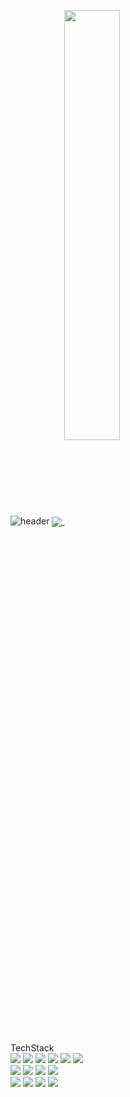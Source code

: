 ![header](https://capsule-render.vercel.app/api?type=waving&color=gradient&height=120&animation=fadeIn&section=footer&fontAlign=70)
<a href="s">
  <img align="center" src="https://github-readme-stats.vercel.app/api/top-langs/?username=miiiingi&layout=compact&theme=tokyonight" />
</a>
<a href="s">
  <img align="center" src="https://github-readme-stats.vercel.app/api?username=miiiingi&theme=tokyonight&show_icons=true" width="42%" />
</a>

TechStack  
<img src="https://img.shields.io/badge/Python-3776AB?style=for-the-badge&logo=Python&logoColor=white"/>
<img src="https://img.shields.io/badge/Pandas-150458?style=for-the-badge&logo=Pandas&logoColor=white"/>
<img src="https://img.shields.io/badge/ScikitLearn-F7931E?style=for-the-badge&logo=ScikitLearn&logoColor=white"/>
<img src="https://img.shields.io/badge/Pytorch-EE4C2C?style=for-the-badge&logo=Pytorch&logoColor=white"/>
<img src="https://img.shields.io/badge/OpenCV-5C3EE8?style=for-the-badge&logo=OpenCV&logoColor=white"/>
<img src="https://img.shields.io/badge/Qt-41CD52?style=for-the-badge&logo=Qt&logoColor=white"/>  
<img src="https://img.shields.io/badge/c++-00599C?style=for-the-badge&logo=cplusplus&logoColor=white"/>
<img src="https://img.shields.io/badge/C-A8B9CC?style=for-the-badge&logo=C&logoColor=white"/>
<img src="https://img.shields.io/badge/SpringBoot-6DB33F?style=for-the-badge&logo=SpringBoot&logoColor=white"/>
<img src="https://img.shields.io/badge/MySQL-4479A1?style=for-the-badge&logo=mysql&logoColor=white"/>  
<img src="https://img.shields.io/badge/Linux-FCC624?style=for-the-badge&logo=Linux&logoColor=white"/>
<img src="https://img.shields.io/badge/Docker-2496ED?style=for-the-badge&logo=Docker&logoColor=white"/>
<img src="https://img.shields.io/badge/amazonwebservices-232F3E?style=for-the-badge&logo=AmazonWebServices&logoColor=white"/>
<img src="https://img.shields.io/badge/GitHub-181717?style=for-the-badge&logo=GitHub&logoColor=white"/>
